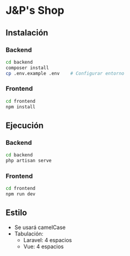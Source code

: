 # J&P's Shop

## Instalación

### Backend

```bash
cd backend
composer install
cp .env.example .env    # Configurar entorno
```

### Frontend

```bash
cd frontend
npm install
```

## Ejecución

### Backend

```bash
cd backend
php artisan serve
```

### Frontend

```bash
cd frontend
npm run dev
```


## Estilo

- Se usará camelCase
- Tabulación:
  - Laravel: 4 espacios
  - Vue: 4 espacios

